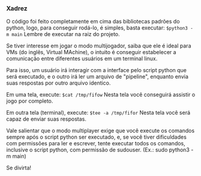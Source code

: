 ### Xadrez

O código foi feito completamente em cima das bibliotecas padrões do python, logo, para conseguir rodá-lo, é simples, basta executar: ```$python3 -m main```
Lembre de executar na raiz do projeto.

Se tiver interesse em jogar o modo multijogador, saiba que ele é ideal para VMs (do inglês, Virtual MAchine), o intuito é conseguir estabelecer a comunicação entre diferentes usuários em um terminal linux.

Para isso, um usuário irá interagir com a interface pelo script python que será executado, e o outro irá ler um arquivo de "pipeline", enquanto envia suas respostas por outro arquivo identico.

Em uma tela, execute: ```$cat /tmp/fifow```
Nesta tela você conseguirá assistir o jogo por completo.

Em outra tela (terminal), execute: ```$tee -a /tmp/fifor```
Nesta tela você será capaz de enviar suas respostas.

Vale salientar que o modo multiplayer exige que você execute os comandos sempre após o script python ser executado, e, se você tiver dificuldades com permissões para ler e escrever, tente executar todos os comandos, inclusive o script python, com permissão de sudouser. (Ex.: sudo python3 -m main)

Se divirta!